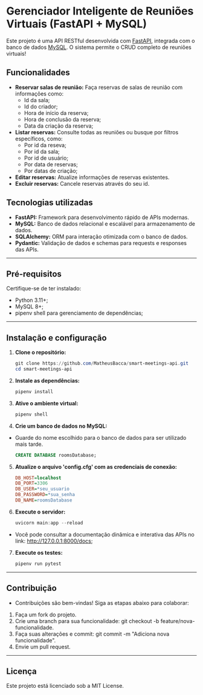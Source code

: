 # Gerenciador Inteligente de Reuniões Virtuais (FastAPI + MySQL)

Este projeto é uma API RESTful desenvolvida com [FastAPI](https://fastapi.tiangolo.com/), integrada com o banco de dados [MySQL](https://www.mysql.com/). O sistema permite o CRUD completo de reuniões virtuais!

## Funcionalidades

- **Reservar salas de reunião:** Faça reservas de salas de reunião com informações como:
  - Id da sala;
  - Id do criador;
  - Hora de início da reserva;
  - Hora de conclusão da reserva;
  - Data da criação da reserva;
- **Listar reservas:** Consulte todas as reuniões ou busque por filtros específicos, como:
  - Por id da reseva;
  - Por id da sala;
  - Por id de usuário;
  - Por data de reservas;
  - Por datas de criação;
- **Editar reservas:** Atualize informações de reservas existentes.
- **Excluir reservas:** Cancele reservas através do seu id.

## Tecnologias utilizadas

- **FastAPI:** Framework para desenvolvimento rápido de APIs modernas.
- **MySQL:** Banco de dados relacional e escalável para armazenamento de dados.
- **SQLAlchemy:** ORM para interação otimizada com o banco de dados.
- **Pydantic:** Validação de dados e schemas para requests e responses das APIs.

---

## Pré-requisitos

Certifique-se de ter instalado:

- Python 3.11+;
- MySQL 8+;
- pipenv shell para gerenciamento de dependências;

---

## Instalação e configuração

1. **Clone o repositório:**

   ```powershell
   git clone https://github.com/MatheusBacca/smart-meetings-api.git
   cd smart-meetings-api
2. **Instale as dependências:**

    ```powershell
    pipenv install
3. **Ative o ambiente virtual:**

    ```powershell
    pipenv shell
4. **Crie um banco de dados no MySQL:**
* Guarde do nome escolhido para o banco de dados para ser utilizado mais tarde.

    ```sql
    CREATE DATABASE roomsDatabase;
5. **Atualize o arquivo 'config.cfg' com as credenciais de conexão:**

    ```config.cfg
    DB_HOST=localhost
    DB_PORT=3306
    DB_USER=*seu_usuario
    DB_PASSWORD=*sua_senha
    DB_NAME=roomsDatabase
6. **Execute o servidor:**

    ```powershell
    uvicorn main:app --reload
* Você pode consultar a documentação dinâmica e interativa das APIs no link: http://127.0.0.1:8000/docs;
7. **Execute os testes:**

    ```powershell
    pipenv run pytest
---

## Contribuição
* Contribuições são bem-vindas! Siga as etapas abaixo para colaborar:

1. Faça um fork do projeto.
2. Crie uma branch para sua funcionalidade: git checkout -b feature/nova-funcionalidade.
3. Faça suas alterações e commit: git commit -m "Adiciona nova funcionalidade".
4. Envie um pull request.

---

## Licença
Este projeto está licenciado sob a MIT License.
